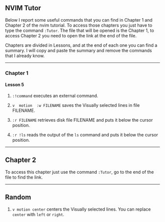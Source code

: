 ## NVIM Tutor

Below I report some useful commands that you can find in Chapter 1 and Chapter 2 of the nvim tutorial. To access those chapters you just have to type the command `:Tutor`. The file that will be opened is the Chapter 1, to access Chapter 2 you need to open the link at the end of the file.

Chapters are divided in Lessons, and at the end of each one you can find a summary. I will copy and paste the summary and remove the commands that I already know.

---

### Chapter 1

#### Lesson 5

1. `:!command` executes an external command.

2. `v  motion  :w FILENAME` saves the Visually selected lines in file FILENAME.

3. `:r FILENAME` retrieves disk file FILENAME and puts it below the cursor position.

4. `:r !ls` reads the output of the `ls` command and puts it below the cursor position.

---

## Chapter 2

To access this chapter just use the command `:Tutor`, go to the end of the file to find the link.

---

## Random

1. `v motion center` centers the Visually selected lines. You can replace `center` with `left` or `right`.